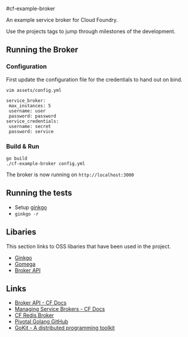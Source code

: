 #cf-example-broker

An example service broker for Cloud Foundry. 

Use the projects tags to jump through milestones of the development. 

## Running the Broker

### Configuration

First update the configuration file for the credentials to hand out on bind.

```
vim assets/config.yml

```

```
service_broker:
 max_instances: 5
 username: user
 password: password
service_credentials:
 username: secret
 password: service
```

### Build & Run

```
go build
./cf-example-broker config.yml
```

The broker is now running on `http://localhost:3000`

## Running the tests


- Setup [ginkgo](https://onsi.github.io/ginkgo/#getting-ginkgo)
- `ginkgo -r`

## Libaries

This section links to OSS libaries that have been used in the project.

- [Ginkgo](https://onsi.github.io/ginkgo) 
- [Gomega](https://onsi.github.io/gomega)
- [Broker API](https://github.com/pivotal-cf/brokerapi)

## Links

- [Broker API - CF Docs](https://docs.cloudfoundry.org/services/api.html)
- [Managing Service Brokers - CF Docs](https://docs.cloudfoundry.org/services/managing-service-brokers.html)
- [CF Redis Broker](https://github.com/pivotal-cf/cf-redis-broker)
- [Pivotal Golang GitHub](https://github.com/pivotal-golang)
- [GoKit - A distributed programming toolkit](https://github.com/go-kit/kit)
